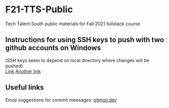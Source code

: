 # F21-TTS-Public

Tech Talent South public materials for Fall 2021 fullstack course

## Instructions for using SSH keys to push with two github accounts on Windows

(SSH keys seem to depend on local directory where changes will be pushed)  
[Link](https://medium.com/@pinglinh/how-to-have-2-github-accounts-on-one-machine-windows-69b5b4c5b14e)
[Another link](https://dev.to/jogendra/how-to-use-multiple-github-accounts-on-single-machine-2me9)

## Useful links

Emoji suggestions for commit meesages: [gitmoji.dev](https://gitmoji.dev/)
